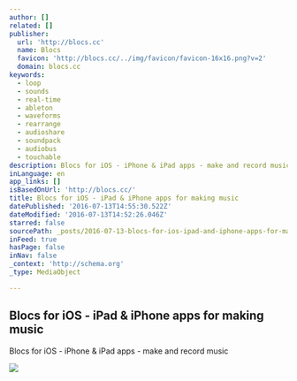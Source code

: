 ```yaml
---
author: []
related: []
publisher:
  url: 'http://blocs.cc'
  name: Blocs
  favicon: 'http://blocs.cc/../img/favicon/favicon-16x16.png?v=2'
  domain: blocs.cc
keywords:
  - loop
  - sounds
  - real-time
  - ableton
  - waveforms
  - rearrange
  - audioshare
  - soundpack
  - audiobus
  - touchable
description: Blocs for iOS - iPhone & iPad apps - make and record music
inLanguage: en
app_links: []
isBasedOnUrl: 'http://blocs.cc/'
title: Blocs for iOS - iPad & iPhone apps for making music
datePublished: '2016-07-13T14:55:30.522Z'
dateModified: '2016-07-13T14:52:26.046Z'
starred: false
sourcePath: _posts/2016-07-13-blocs-for-ios-ipad-and-iphone-apps-for-making-music.md
inFeed: true
hasPage: false
inNav: false
_context: 'http://schema.org'
_type: MediaObject

---
```

<article style=""><h1>Blocs for iOS - iPad &amp; iPhone apps for making music</h1><p>Blocs for iOS - iPhone &amp; iPad apps - make and record music</p><img src="http://blocs.cc/img/video_poster.jpg" /></article>